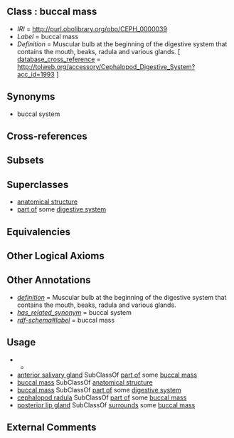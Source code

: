 
## Class : buccal mass

 * *IRI* = http://purl.obolibrary.org/obo/CEPH_0000039
 * *Label* = buccal mass
 * *Definition* = Muscular bulb at the beginning of the digestive system that contains the mouth, beaks, radula and various glands. [ [database_cross_reference](../../ef/oboInOwl#hasDbXref.md) = http://tolweb.org/accessory/Cephalopod_Digestive_System?acc_id=1993 ]

## Synonyms

 * buccal system

## Cross-references


## Subsets


## Superclasses

 * [anatomical structure](../../UBERON/61/UBERON_0000061.md)
 * [part of](../../BFO/50/BFO_0000050.md) some [digestive system](../../UBERON/07/UBERON_0001007.md)

## Equivalencies


## Other Logical Axioms


## Other Annotations

 * *[definition](../../IAO/15/IAO_0000115.md)* = Muscular bulb at the beginning of the digestive system that contains the mouth, beaks, radula and various glands.
 * *[has_related_synonym](../../ym/oboInOwl#hasRelatedSynonym.md)* = buccal system
 * *[rdf-schema#label](../../el/rdf-schema#label.md)* = buccal mass

## Usage

 * -
 * [anterior salivary gland](../../CEPH/11/CEPH_0000011.md) SubClassOf [part of](../../BFO/50/BFO_0000050.md) some [buccal mass](../../CEPH/39/CEPH_0000039.md)
 * [buccal mass](../../CEPH/39/CEPH_0000039.md) SubClassOf [anatomical structure](../../UBERON/61/UBERON_0000061.md)
 * [buccal mass](../../CEPH/39/CEPH_0000039.md) SubClassOf [part of](../../BFO/50/BFO_0000050.md) some [digestive system](../../UBERON/07/UBERON_0001007.md)
 * [cephalopod radula](../../CEPH/14/CEPH_0000214.md) SubClassOf [part of](../../BFO/50/BFO_0000050.md) some [buccal mass](../../CEPH/39/CEPH_0000039.md)
 * [posterior lip gland](../../CEPH/05/CEPH_0000205.md) SubClassOf [surrounds](../../ds/ceph#surrounds.md) some [buccal mass](../../CEPH/39/CEPH_0000039.md)

## External Comments

